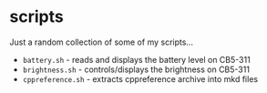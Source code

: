 scripts
=======

Just a random collection of some of my scripts...

* `battery.sh` - reads and displays the battery level on CB5-311
* `brightness.sh` - controls/displays the brightness on CB5-311
* `cppreference.sh` - extracts cppreference archive into mkd files
